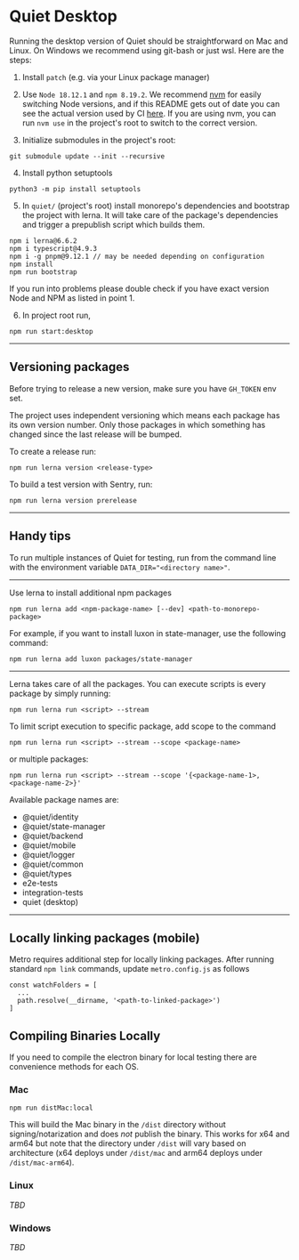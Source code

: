 # Quiet Desktop

Running the desktop version of Quiet should be straightforward on Mac and Linux. On Windows we recommend using git-bash or just wsl.
Here are the steps:

1. Install `patch` (e.g. via your Linux package manager)

2. Use `Node 18.12.1` and `npm 8.19.2`. We recommend [nvm](https://github.com/nvm-sh/nvm) for easily switching Node versions, and if this README gets out of date you can see the actual version used by CI [here](https://github.com/TryQuiet/quiet/blob/master/.github/actions/setup-env/action.yml). If you are using nvm, you can run `nvm use` in the project's root to switch to the correct version.

3. Initialize submodules in the project's root:

```
git submodule update --init --recursive
```

4. Install python setuptools

```
python3 -m pip install setuptools
```

5. In `quiet/` (project's root) install monorepo's dependencies and bootstrap the project with lerna. It will take care of the package's dependencies and trigger a prepublish script which builds them.

```
npm i lerna@6.6.2
npm i typescript@4.9.3
npm i -g pnpm@9.12.1 // may be needed depending on configuration
npm install
npm run bootstrap
```

If you run into problems please double check if you have exact version Node and NPM as listed in point 1.

6. In project root run,

```
npm run start:desktop
```

----

## Versioning packages

Before trying to release a new version, make sure you have `GH_TOKEN` env set.

The project uses independent versioning which means each package has its own version number. Only those packages in which something has changed since the last release will be bumped.

To create a release run:

```
npm run lerna version <release-type>
```

To build a test version with Sentry, run:

```
npm run lerna version prerelease
```

----

## Handy tips

To run multiple instances of Quiet for testing, run from the command line with the environment variable `DATA_DIR="<directory name>"`.

----

Use lerna to install additional npm packages

```
npm run lerna add <npm-package-name> [--dev] <path-to-monorepo-package>
```

For example, if you want to install luxon in state-manager, use the following command:

```
npm run lerna add luxon packages/state-manager
```

----

Lerna takes care of all the packages. You can execute scripts is every package by simply running:

```
npm run lerna run <script> --stream
```

To limit script execution to specific package, add scope to the command

```
npm run lerna run <script> --stream --scope <package-name>
```

or multiple packages:

```
npm run lerna run <script> --stream --scope '{<package-name-1>,<package-name-2>}'
```

Available package names are:
- @quiet/identity
- @quiet/state-manager
- @quiet/backend
- @quiet/mobile
- @quiet/logger
- @quiet/common
- @quiet/types
- e2e-tests
- integration-tests
- quiet (desktop)

----

## Locally linking packages (mobile)

Metro requires additional step for locally linking packages. After running standard `npm link` commands, update `metro.config.js` as follows

```
const watchFolders = [
  ...
  path.resolve(__dirname, '<path-to-linked-package>')
]
```

## Compiling Binaries Locally

If you need to compile the electron binary for local testing there are convenience methods for each OS.

### Mac

```
npm run distMac:local
```

This will build the Mac binary in the `/dist` directory without signing/notarization and does _not_ publish the binary.  This works for x64 and arm64 but note that the directory under `/dist` will vary based on architecture (x64 deploys under `/dist/mac` and arm64 deploys under `/dist/mac-arm64`).

### Linux

_TBD_

### Windows

_TBD_
